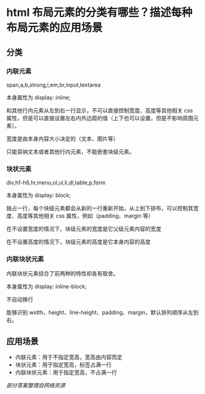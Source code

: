 # html 布局元素的分类有哪些？描述每种布局元素的应用场景

## 分类

### 内联元素

span,a,b,strong,i,em,br,input,textarea

本身属性为 display: inline;

和其他行内元素从左到右一行显示，不可以直接控制宽度、高度等其他相关 css 属性，但是可以直接设置左右内外边距的值（上下也可以设置，但是不影响周围元素）。

宽度是由本身内容大小决定的（文本、图片等）

只能容纳文本或者其他行内元素，不能嵌套块级元素。

### 块状元素

div,h1-h6,hr,menu,ol,ul,li,dl,table,p,form

本身属性为 display: block;

独占一行，每个块级元素都会从新的一行重新开始，从上到下排布，可以控制其宽度、高度等其他相关 css 属性，例如（padding、margin 等）

在不设置宽度的情况下，块级元素的宽度是它父级元素内容的宽度

在不设置高度的情况下，块级元素的高度是它本身内容的高度

### 内联块状元素

内联块状元素综合了前两种的特性却各有取舍。

本身属性为 display: inline-block;

不自动换行

能够识别 width、height、line-height、padding、margin，默认排列顺序从左到右。

## 应用场景

- 内联元素：用于不指定宽高，宽高由内容而定
- 块状元素：用于指定宽高，标签占满一行
- 内联块状元素：用于指定宽高，不占满一行

*部分答案整理自网络资源*
